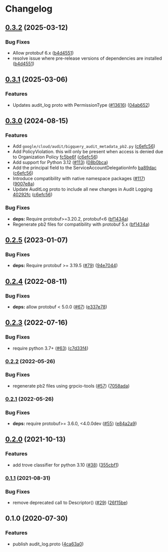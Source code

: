 # Changelog

## [0.3.2](https://github.com/googleapis/google-cloud-python/compare/google-cloud-audit-log-v0.3.1...google-cloud-audit-log-v0.3.2) (2025-03-12)


### Bug Fixes

* Allow protobuf 6.x ([b4d4551](https://github.com/googleapis/google-cloud-python/commit/b4d45514e4ab630334a54eb4201576062ecc1958))
* resolve issue where pre-release versions of dependencies are installed ([b4d4551](https://github.com/googleapis/google-cloud-python/commit/b4d45514e4ab630334a54eb4201576062ecc1958))

## [0.3.1](https://github.com/googleapis/google-cloud-python/compare/google-cloud-audit-log-v0.3.0...google-cloud-audit-log-v0.3.1) (2025-03-06)


### Features

* Updates audit_log proto with PermissionType ([#13616](https://github.com/googleapis/google-cloud-python/issues/13616)) ([04ab652](https://github.com/googleapis/google-cloud-python/commit/04ab652a5bd70647217c839ebfddb0c99e659d7a))

## [0.3.0](https://github.com/googleapis/python-audit-log/compare/v0.2.5...v0.3.0) (2024-08-15)


### Features

* Add `google/cloud/audit/bigquery_audit_metadata_pb2.py` ([c6efc56](https://github.com/googleapis/python-audit-log/commit/c6efc56eec9627ecf1e139cc33d5815937f04dc6))
* Add PolicyViolation. this will only be present when access is denied due to Organization Policy [fc5be6f](https://github.com/googleapis/googleapis/commit/fc5be6f850e7989e912b40c6b79306c6dc9655bd) ([c6efc56](https://github.com/googleapis/python-audit-log/commit/c6efc56eec9627ecf1e139cc33d5815937f04dc6))
* Add support for Python 3.12 ([#113](https://github.com/googleapis/python-audit-log/issues/113)) ([08b0bca](https://github.com/googleapis/python-audit-log/commit/08b0bca0ee634d65bba18c7de102063be17d0958))
* Add the principal field to the ServiceAccountDelegationInfo [ba89dac](https://github.com/googleapis/googleapis/commit/ba89dace27923254d96ab8339b831dc996e2112f) ([c6efc56](https://github.com/googleapis/python-audit-log/commit/c6efc56eec9627ecf1e139cc33d5815937f04dc6))
* Introduce compatibility with native namespace packages ([#117](https://github.com/googleapis/python-audit-log/issues/117)) ([9007e8a](https://github.com/googleapis/python-audit-log/commit/9007e8af7f5300f866f42035c36a9d3fe36ef117))
* Update AuditLog proto to include all new changes in Audit Logging [40292fc](https://github.com/googleapis/googleapis/commit/40292fc8f271f3b8708f9c91c85d7240200893a6) ([c6efc56](https://github.com/googleapis/python-audit-log/commit/c6efc56eec9627ecf1e139cc33d5815937f04dc6))


### Bug Fixes

* **deps:** Require protobuf&gt;=3.20.2, protobuf&lt;6 ([bf1434a](https://github.com/googleapis/python-audit-log/commit/bf1434a7f4c0d03767c6f943de898d5562e874b1))
* Regenerate pb2 files for compatibility with protobuf 5.x ([bf1434a](https://github.com/googleapis/python-audit-log/commit/bf1434a7f4c0d03767c6f943de898d5562e874b1))

## [0.2.5](https://github.com/googleapis/python-audit-log/compare/v0.2.4...v0.2.5) (2023-01-07)


### Bug Fixes

* **deps:** Require protobuf &gt;= 3.19.5 ([#79](https://github.com/googleapis/python-audit-log/issues/79)) ([94e7044](https://github.com/googleapis/python-audit-log/commit/94e7044c66050e6a419bf694e25e677827aa6c13))

## [0.2.4](https://github.com/googleapis/python-audit-log/compare/v0.2.3...v0.2.4) (2022-08-11)


### Bug Fixes

* **deps:** allow protobuf < 5.0.0 ([#67](https://github.com/googleapis/python-audit-log/issues/67)) ([e337e78](https://github.com/googleapis/python-audit-log/commit/e337e781951dea0fbbb6ef9c4ff9896fa3fce86a))

## [0.2.3](https://github.com/googleapis/python-audit-log/compare/v0.2.2...v0.2.3) (2022-07-16)


### Bug Fixes

* require python 3.7+ ([#63](https://github.com/googleapis/python-audit-log/issues/63)) ([c7d33f4](https://github.com/googleapis/python-audit-log/commit/c7d33f463e6dda2d24cc884f4049cfd437876812))

### [0.2.2](https://github.com/googleapis/python-audit-log/compare/v0.2.1...v0.2.2) (2022-05-26)


### Bug Fixes

* regenerate pb2 files using grpcio-tools ([#57](https://github.com/googleapis/python-audit-log/issues/57)) ([7058ada](https://github.com/googleapis/python-audit-log/commit/7058ada0cc89cac453b6d55d6a1529d7274784fd))

### [0.2.1](https://github.com/googleapis/python-audit-log/compare/v0.2.0...v0.2.1) (2022-05-26)


### Bug Fixes

* **deps:** require protobuf>= 3.6.0, <4.0.0dev ([#55](https://github.com/googleapis/python-audit-log/issues/55)) ([e84a2a9](https://github.com/googleapis/python-audit-log/commit/e84a2a9bb8efa13e53a9941580307dbaabec72b1))

## [0.2.0](https://www.github.com/googleapis/python-audit-log/compare/v0.1.1...v0.2.0) (2021-10-13)


### Features

* add trove classifier for python 3.10 ([#38](https://www.github.com/googleapis/python-audit-log/issues/38)) ([355cbf1](https://www.github.com/googleapis/python-audit-log/commit/355cbf14dbe67879395c068ff0192b9d21410c51))

### [0.1.1](https://www.github.com/googleapis/python-audit-log/compare/v0.1.0...v0.1.1) (2021-08-31)


### Bug Fixes

* remove deprecated call to Descriptor() ([#29](https://www.github.com/googleapis/python-audit-log/issues/29)) ([26f15be](https://www.github.com/googleapis/python-audit-log/commit/26f15be30432e61a6555c2cfe6643a83bf60def0))

## 0.1.0 (2020-07-30)


### Features

* publish audit_log.proto ([4ca63a0](https://www.github.com/googleapis/python-audit-log/commit/4ca63a097e68bbae3e0094f071b9ef122c0db696))
